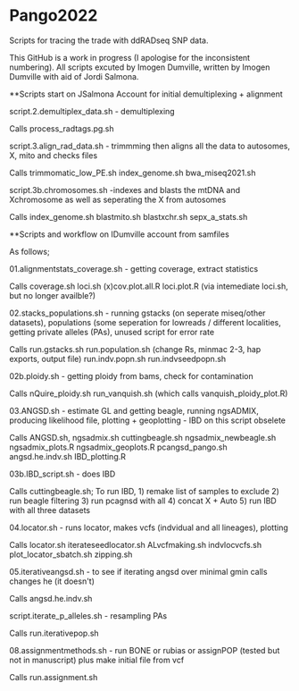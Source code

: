 # Pango2022

Scripts for tracing the trade with ddRADseq SNP data.

This GitHub is a work in progress (I apologise for the inconsistent numbering). All scripts excuted by Imogen Dumville, written by Imogen Dumville with aid of Jordi Salmona. 

**Scripts start on JSalmona Account for initial demultiplexing + alignment

script.2.demultiplex_data.sh - demultiplexing

  Calls process_radtags.pg.sh
  
script.3.align_rad_data.sh - trimmming then aligns all the data to autosomes, X, mito and checks files

  Calls trimmomatic_low_PE.sh index_genome.sh bwa_miseq2021.sh 

script.3b.chromosomes.sh -indexes and blasts the mtDNA and Xchromosome as well as seperating the X from autosomes

  Calls index_genome.sh blastmito.sh blastxchr.sh sepx_a_stats.sh



**Scripts and workflow on IDumville account from samfiles

As follows;

01.alignmentstats_coverage.sh - getting coverage, extract statistics

  Calls coverage.sh loci.sh (x)cov.plot.all.R loci.plot.R (via intemediate loci.sh, but no longer availble?)
  
02.stacks_populations.sh - running gstacks (on seperate miseq/other datasets), populations (some seperation for lowreads / different localities, getting private alleles (PAs), unused script for error rate

  Calls run.gstacks.sh run.population.sh (change Rs, minmac 2-3, hap exports, output file) run.indv.popn.sh run.indvseedpopn.sh
  
02b.ploidy.sh - getting ploidy from bams, check for contamination

  Calls nQuire_ploidy.sh run_vanquish.sh (which calls vanquish_ploidy_plot.R)
  
03.ANGSD.sh - estimate GL and getting beagle, running ngsADMIX, producing likelihood file, plotting + geoplotting - IBD on this script obselete

  Calls ANGSD.sh, ngsadmix.sh cuttingbeagle.sh ngsadmix_newbeagle.sh  ngsadmix_plots.R ngsadmix_geoplots.R pcangsd_pango.sh angsd.he.indv.sh IBD_plotting.R

03b.IBD_script.sh - does IBD 

  Calls cuttingbeagle.sh; To run IBD, 1) remake list of samples to exclude 2) run beagle filtering 3) run pcagnsd with all 4) concat X + Auto 5) run IBD with all three datasets

04.locator.sh - runs locator, makes vcfs (indvidual and all lineages), plotting

  Calls locator.sh iterateseedlocator.sh ALvcfmaking.sh indvlocvcfs.sh plot_locator_sbatch.sh zipping.sh
  
05.iterativeangsd.sh - to see if iterating angsd over minimal gmin calls changes he (it doesn't)

  Calls angsd.he.indv.sh
  
script.iterate_p_alleles.sh - resampling PAs

  Calls run.iterativepop.sh

  
08.assignmentmethods.sh - run BONE or rubias or assignPOP (tested but not in manuscript) plus make initial file from vcf

  Calls run.assignment.sh
  

